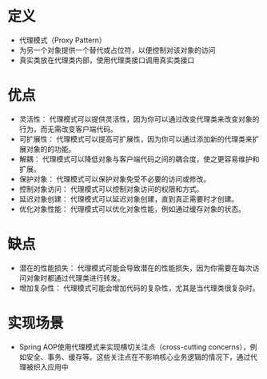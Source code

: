 # 定义
+ 代理模式（Proxy Pattern）
+ 为另一个对象提供一个替代或占位符，以便控制对该对象的访问
+ 真实类放在代理类内部，使用代理类接口调用真实类接口

# 优点
+ 灵活性： 代理模式可以提供灵活性，因为你可以通过改变代理类来改变对象的行为，而无需改变客户端代码。
+ 可扩展性： 代理模式可以提高可扩展性，因为你可以通过添加新的代理类来扩展对象的的功能。
+ 解耦： 代理模式可以降低对象与客户端代码之间的耦合度，使之更容易维护和扩展。
+ 保护对象： 代理模式可以保护对象免受不必要的访问或修改。
+ 控制对象访问： 代理模式可以控制对象访问的权限和方式。
+ 延迟对象创建： 代理模式可以延迟对象创建，直到真正需要时才创建。
+ 优化对象性能： 代理模式可以优化对象性能，例如通过缓存对象的状态。

# 缺点
+ 潜在的性能损失： 代理模式可能会导致潜在的性能损失，因为你需要在每次访问对象时都通过代理类进行转发。
+ 增加复杂性： 代理模式可能会增加代码的复杂性，尤其是当代理类很复杂时。

# 实现场景
+ Spring AOP使用代理模式来实现横切关注点（cross-cutting concerns），例如安全、事务、缓存等。这些关注点在不影响核心业务逻辑的情况下，通过代理被织入应用中